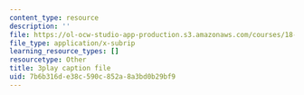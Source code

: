 ```yaml
---
content_type: resource
description: ''
file: https://ol-ocw-studio-app-production.s3.amazonaws.com/courses/18-01sc-single-variable-calculus-fall-2010/7b6b316de38c590c852a8a3bd0b29bf9_ryLdyDrBfvI.vtt
file_type: application/x-subrip
learning_resource_types: []
resourcetype: Other
title: 3play caption file
uid: 7b6b316d-e38c-590c-852a-8a3bd0b29bf9
---
```

